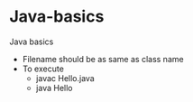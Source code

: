 # Java-basics
Java basics

- Filename should be as same as class name 
- To execute 
  - javac Hello.java
  - java Hello 
